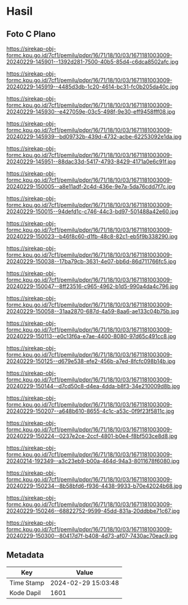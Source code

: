 # Hasil

## Foto C Plano

https://sirekap-obj-formc.kpu.go.id/7cf1/pemilu/pdpr/16/71/18/10/03/1671181003009-20240229-145901--1392d281-7500-40b5-85d4-c6dca8502afc.jpg

https://sirekap-obj-formc.kpu.go.id/7cf1/pemilu/pdpr/16/71/18/10/03/1671181003009-20240229-145919--4485d3db-1c20-4614-bc31-fc0b205da40c.jpg

https://sirekap-obj-formc.kpu.go.id/7cf1/pemilu/pdpr/16/71/18/10/03/1671181003009-20240229-145930--e427059e-03c5-498f-9e30-eff9458fff08.jpg

https://sirekap-obj-formc.kpu.go.id/7cf1/pemilu/pdpr/16/71/18/10/03/1671181003009-20240229-145939--bd09732b-439d-4732-acbe-62253092e1da.jpg

https://sirekap-obj-formc.kpu.go.id/7cf1/pemilu/pdpr/16/71/18/10/03/1671181003009-20240229-145951--88dac33d-5417-4793-8429-4171a0e6c91f.jpg

https://sirekap-obj-formc.kpu.go.id/7cf1/pemilu/pdpr/16/71/18/10/03/1671181003009-20240229-150005--a8e11adf-2c4d-436e-9e7a-5da76cdd7f7c.jpg

https://sirekap-obj-formc.kpu.go.id/7cf1/pemilu/pdpr/16/71/18/10/03/1671181003009-20240229-150015--94defd1c-c746-44c3-bd97-501488a42e60.jpg

https://sirekap-obj-formc.kpu.go.id/7cf1/pemilu/pdpr/16/71/18/10/03/1671181003009-20240229-150023--b46f8c60-d1fb-48c8-82c1-eb5f9b338290.jpg

https://sirekap-obj-formc.kpu.go.id/7cf1/pemilu/pdpr/16/71/18/10/03/1671181003009-20240229-150038--17ba79cb-3631-4e07-bb6d-86d711766fc5.jpg

https://sirekap-obj-formc.kpu.go.id/7cf1/pemilu/pdpr/16/71/18/10/03/1671181003009-20240229-150047--8ff23516-c965-4962-b1d5-990a4da4c796.jpg

https://sirekap-obj-formc.kpu.go.id/7cf1/pemilu/pdpr/16/71/18/10/03/1671181003009-20240229-150058--31aa2870-687d-4a59-8aa6-ae133c04b75b.jpg

https://sirekap-obj-formc.kpu.go.id/7cf1/pemilu/pdpr/16/71/18/10/03/1671181003009-20240229-150113--e0c13f6a-e7ae-4400-8080-97d65c491cc8.jpg

https://sirekap-obj-formc.kpu.go.id/7cf1/pemilu/pdpr/16/71/18/10/03/1671181003009-20240229-150125--d679e538-efe2-456b-a7ed-8fcfc098b14b.jpg

https://sirekap-obj-formc.kpu.go.id/7cf1/pemilu/pdpr/16/71/18/10/03/1671181003009-20240229-150144--d7cd50c8-d4ea-4dda-b8f3-34e210009d8b.jpg

https://sirekap-obj-formc.kpu.go.id/7cf1/pemilu/pdpr/16/71/18/10/03/1671181003009-20240229-150207--a648b610-8655-4c1c-a53c-0f9f23f5811c.jpg

https://sirekap-obj-formc.kpu.go.id/7cf1/pemilu/pdpr/16/71/18/10/03/1671181003009-20240229-150224--0237e2ce-2ccf-4801-b0e4-f8bf503ce8d8.jpg

https://sirekap-obj-formc.kpu.go.id/7cf1/pemilu/pdpr/16/71/18/10/03/1671181003009-20240214-192349--a3c23eb9-b00a-464d-94a3-8011678f6080.jpg

https://sirekap-obj-formc.kpu.go.id/7cf1/pemilu/pdpr/16/71/18/10/03/1671181003009-20240229-150234--8b58bfd6-f936-4438-9933-b70e42024b68.jpg

https://sirekap-obj-formc.kpu.go.id/7cf1/pemilu/pdpr/16/71/18/10/03/1671181003009-20240229-150246--68822752-9599-45dd-831a-20ddbbe71c67.jpg

https://sirekap-obj-formc.kpu.go.id/7cf1/pemilu/pdpr/16/71/18/10/03/1671181003009-20240229-150300--80417d7f-b408-4d73-af07-7430ac70eac9.jpg


## Metadata

| Key        | Value               |
| ---------- | ------------------- |
| Time Stamp | 2024-02-29 15:03:48 |
| Kode Dapil | 1601                |



